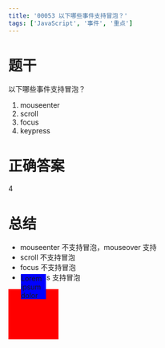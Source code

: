 ```yaml
---
title: '00053 以下哪些事件支持冒泡？'
tags: ['JavaScript', '事件', '重点']
---
```


# 题干

以下哪些事件支持冒泡？

1. mouseenter
2. scroll
3. focus
4. keypress

# 正确答案

4

# 总结

- mouseenter 不支持冒泡，mouseover 支持
- scroll 不支持冒泡
- focus 不支持冒泡
- keypress 支持冒泡


<style>
  .parent {
    width: 100px;
    height: 100px;
    background-color: red;
    display: flex;
    justify-content: center;
    align-items: flex-start;
  }
  .child {
    width: 50px;
    height: 50px;
    background-color: blue;
    overflow-y: scroll;
    margin-top: -30px;
  }
</style>
<div class="parent">
  <!-- <input class="child" type="text" /> -->
  <div class="child">Lorem ipsum dolor sit amet consectetur adipisicing elit. Quisquam, quos.Lorem ipsum dolor sit amet consectetur adipisicing elit. Quisquam, quos.Lorem ipsum dolor sit amet consectetur adipisicing elit. Quisquam, quos.Lorem ipsum dolor sit amet consectetur adipisicing elit. Quisquam, quos.Lorem ipsum dolor sit amet consectetur adipisicing elit. Quisquam, quos.Lorem ipsum dolor sit amet consectetur adipisicing elit. Quisquam, quos.Lorem ipsum dolor sit amet consectetur adipisicing elit. Quisquam, quos.Lorem ipsum dolor sit amet consectetur adipisicing elit. Quisquam, quos.Lorem ipsum dolor sit amet consectetur adipisicing elit. Quisquam, quos.Lorem ipsum dolor sit amet consectetur adipisicing elit. Quisquam, quos.Lorem ipsum dolor sit amet consectetur adipisicing elit. Quisquam, quos.</div>
</div>


<script>
  const parent = document.querySelector('.parent');
  const child = document.querySelector('.child');

  parent.addEventListener('mouseenter', () => {
    console.log('parent mouseenter');
  }, {
    // capture: true
  });
  child.addEventListener('mouseenter', (e) => {
    // e.stopPropagation();
    console.log('child mouseenter');
  });

  // parent.addEventListener('focus', () => {
  //   console.log('parent focus');
  // });
  // child.addEventListener('focus', () => {
  //   console.log('child focus');
  // });

  // parent.addEventListener('keypress', () => {
  //   console.log('parent keypress');
  // });
  // child.addEventListener('keypress', () => {
  //   console.log('child keypress');
  // });

  parent.addEventListener('scroll', () => {
    console.log('parent scroll');
  });
  child.addEventListener('scroll', () => {
    console.log('child scroll');
  });
</script>